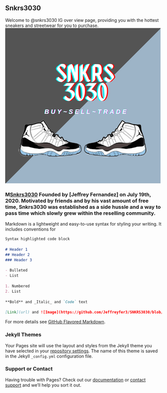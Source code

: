 ## Snkrs3030 

Welcome to @snkrs3030 IG over view page, providing you with the hottest sneakers and streetwear for you to purchase.
![Image](https://github.com/Jeffreyfer3/SNKRS3030/blob/main/SNKRS3030%20Logo.png?raw=true) 





### M[Snkrs3030](https://www.instagram.com/snkrs3030/) Founded by [Jeffrey Fernandez] on July 19th, 2020. Motivated by friends and by his vast amount of free time, Snkrs3030 was established as a side hussle and a way to pass time which slowly grew within the reselling community.


Markdown is a lightweight and easy-to-use syntax for styling your writing. It includes conventions for

```markdown
Syntax highlighted code block

# Header 1
## Header 2
### Header 3

- Bulleted
- List

1. Numbered
2. List

**Bold** and _Italic_ and `Code` text

[Link](url) and ![Image](https://github.com/Jeffreyfer3/SNKRS3030/blob/main/SNKRS3030%20Logo.png?raw=true)
```

For more details see [GitHub Flavored Markdown](https://guides.github.com/features/mastering-markdown/).

### Jekyll Themes

Your Pages site will use the layout and styles from the Jekyll theme you have selected in your [repository settings](https://github.com/Jeffreyfer3/SNKRS3030/settings). The name of this theme is saved in the Jekyll `_config.yml` configuration file.

### Support or Contact

Having trouble with Pages? Check out our [documentation](https://docs.github.com/categories/github-pages-basics/) or [contact support](https://github.com/contact) and we’ll help you sort it out.

